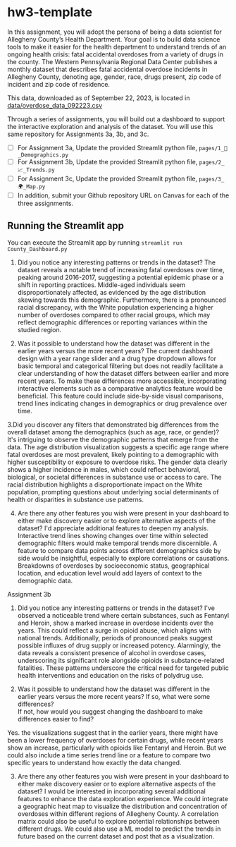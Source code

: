 # hw3-template

In this assignment, you will adopt the persona of being a data scientist for Allegheny County’s Health Department.  Your goal is to build data science tools to make it easier for the health department to understand trends of an ongoing health crisis:  fatal accidental overdoses from a variety of drugs in the county.  The Western Pennsylvania Regional Data Center publishes a monthly dataset that describes fatal accidental overdose incidents in Allegheny County, denoting age, gender, race, drugs present, zip code of incident and zip code of residence.

This data, downloaded as of September 22, 2023, is located in [data/overdose_data_092223.csv](data/overdose_data_092223.csv)

Through a series of assignments, you will build out a dashboard to support the interactive exploration and analysis of the dataset.  You will use this same repository for Assignments 3a, 3b, and 3c.  

- [ ] For Assignment 3a, Update the provided Streamlit python file, `pages/1_👥_Demographics.py`
- [ ] For Assignment 3b, Update the provided Streamlit python file, `pages/2_📈_Trends.py`
- [ ] For Assignment 3c, Update the provided Streamlit python file, `pages/3_🌍_Map.py`
- [ ] In addition, submit your Github repository URL on Canvas for each of the three assignments.

## Running the Streamlit app

You can execute the Streamlit app by running `streamlit run County_Dashboard.py`


1. Did you notice any interesting patterns or trends in the dataset?
   The dataset reveals a notable trend of increasing fatal overdoses over time, peaking around 2016-2017, suggesting a potential epidemic phase or a shift in reporting practices. Middle-aged individuals seem disproportionately affected, as evidenced by the age distribution skewing towards this demographic. Furthermore, there is a pronounced racial discrepancy, with the White population experiencing a higher number of overdoses compared to other racial groups, which may reflect demographic differences or reporting variances within the studied region.

2. Was it possible to understand how the dataset was different in the earlier years versus the more recent years?
   The current dashboard design with a year range slider and a drug type dropdown allows for basic temporal and categorical filtering but does not readily facilitate a clear understanding of how the dataset differs between earlier and more recent years. To make these differences more accessible, incorporating interactive elements such as a comparative analytics feature would be beneficial. This feature could include side-by-side visual comparisons, trend lines indicating changes in demographics or drug prevalence over time.
   
3.Did you discover any filters that demonstrated big differences from the overall dataset among the demographics (such as age, race, or gender)?
It's intriguing to observe the demographic patterns that emerge from the data. The age distribution visualization suggests a specific age range where fatal overdoses are most prevalent, likely pointing to a demographic with higher susceptibility or exposure to overdose risks. The gender data clearly shows a higher incidence in males, which could reflect behavioral, biological, or societal differences in substance use or access to care. The racial distribution highlights a disproportionate impact on the White population, prompting questions about underlying social determinants of health or disparities in substance use patterns.

4. Are there any other features you wish were present in your dashboard to either make discovery easier or to explore alternative aspects of the dataset?
I'd appreciate additional features to deepen my analysis. Interactive trend lines showing changes over time within selected demographic filters would make temporal trends more discernible. A feature to compare data points across different demographics side by side would be insightful, especially to explore correlations or causations. Breakdowns of overdoses by socioeconomic status, geographical location, and education level would add layers of context to the demographic data. 

Assignment 3b
1. Did you notice any interesting patterns or trends in the dataset?
I've observed a noticeable trend where certain substances, such as Fentanyl and Heroin, show a marked increase in overdose incidents over the years. This could reflect a surge in opioid abuse, which aligns with national trends. Additionally, periods of pronounced peaks suggest possible influxes of drug supply or increased potency. Alarmingly, the data reveals a consistent presence of alcohol in overdose cases, underscoring its significant role alongside opioids in substance-related fatalities. These patterns underscore the critical need for targeted public health interventions and education on the risks of polydrug use.


2. Was it possible to understand how the dataset was different in the earlier years versus the more recent years? 
If so, what were some differences?  
If not, how would you suggest changing the dashboard to make differences easier to find?

Yes. the visualizations suggest that in the earlier years, there might have been a lower frequency of overdoses for certain drugs, while recent years show an increase, particularly with opioids like Fentanyl and Heroin. But we could also include a time series trend line or a feature to compare two specific years to understand how exactly the data changed.

3. Are there any other features you wish were present in your dashboard to either make discovery easier or to explore alternative aspects of the dataset?
I would be interested in incorporating several additional features to enhance the data exploration experience. We could integrate a geographic heat map to visualize the distribution and concentration of overdoses within different regions of Allegheny County. A correlation matrix could also be useful to explore potential relationships between different drugs. We could also use a ML model to predict the trends in future based on the current dataset and post that as a visualization.


